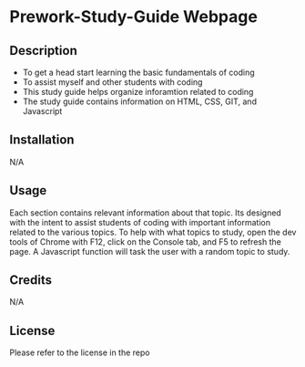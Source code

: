 # Prework-Study-Guide Webpage

## Description 

- To get a head start learning the basic fundamentals of coding
- To assist myself and other students with coding
- This study guide helps organize inforamtion related to coding
- The study guide contains information on HTML, CSS, GIT, and Javascript


## Installation

N/A

## Usage

Each section contains relevant information about that topic. Its designed with the intent to assist students of coding with important information related to the various topics. To help with what topics to study, open the dev tools of Chrome with F12, click on the Console tab, and F5 to refresh the page. A Javascript function will task the user with a random topic to study. 

## Credits

N/A

## License

Please refer to the license in the repo
